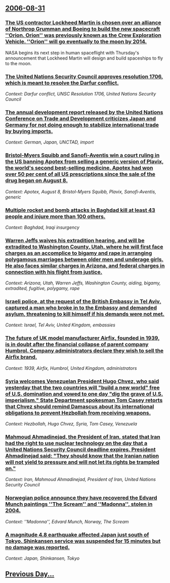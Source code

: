 ## [2006-08-31](/news/2006/08/31/index.md)

### [ The US contractor Lockheed Martin is chosen over an alliance of Northrop Grumman and Boeing to build the new spacecraft ''Orion. Orion'' was previously known as the Crew Exploration Vehicle. ''Orion'' will go eventually to the moon by 2014. ](/news/2006/08/31/the-us-contractor-lockheed-martin-is-chosen-over-an-alliance-of-northrop-grumman-and-boeing-to-build-the-new-spacecraft-orion-orion-wa.md)
NASA begins its next step in human spaceflight with Thursday&#39;s announcement that Lockheed Martin will design and build spaceships to fly to the moon.

### [ The United Nations Security Council approves resolution 1706, which is meant to resolve the Darfur conflict.](/news/2006/08/31/the-united-nations-security-council-approves-resolution-1706-which-is-meant-to-resolve-the-darfur-conflict.md)
_Context: Darfur conflict, UNSC Resolution 1706, United Nations Security Council_

### [ The annual development report released by the United Nations Conference on Trade and Development criticizes Japan and Germany for not doing enough to stabilize international trade by buying imports. ](/news/2006/08/31/the-annual-development-report-released-by-the-united-nations-conference-on-trade-and-development-criticizes-japan-and-germany-for-not-doing.md)
_Context: German, Japan, UNCTAD, import_

### [ Bristol-Myers Squibb and Sanofi-Aventis win a court ruling in the US banning Apotex from selling a generic version of Plavix, the world's second best-selling medicine. Apotex had won over 50 per cent of all US prescriptions since the sale of the drug began on August 8. ](/news/2006/08/31/bristol-myers-squibb-and-sanofi-aventis-win-a-court-ruling-in-the-us-banning-apotex-from-selling-a-generic-version-of-plavix-the-world-s-s.md)
_Context: Apotex, August 8, Bristol-Myers Squibb, Plavix, Sanofi-Aventis, generic_

### [  Multiple rocket and bomb attacks in Baghdad kill at least 43 people and injure more than 100 others. ](/news/2006/08/31/multiple-rocket-and-bomb-attacks-in-baghdad-kill-at-least-43-people-and-injure-more-than-100-others.md)
_Context: Baghdad, Iraqi insurgency_

### [ Warren Jeffs waives his extradition hearing, and will be extradited to Washington County, Utah, where he will first face charges as an accomplice to bigamy and rape in arranging polygamous marriages between older men and underage girls.  He also faces similar charges in Arizona, and federal charges in connection with his flight from justice. ](/news/2006/08/31/warren-jeffs-waives-his-extradition-hearing-and-will-be-extradited-to-washington-county-utah-where-he-will-first-face-charges-as-an-acco.md)
_Context: Arizona, Utah, Warren Jeffs, Washington County, aiding, bigamy, extradited, fugitive, polygamy, rape_

### [ Israeli police, at the request of the British Embassy in Tel Aviv, captured a man who broke in to the Embassy and demanded asylum, threatening to kill himself if his demands were not met. ](/news/2006/08/31/israeli-police-at-the-request-of-the-british-embassy-in-tel-aviv-captured-a-man-who-broke-in-to-the-embassy-and-demanded-asylum-threaten.md)
_Context: Israel, Tel Aviv, United Kingdom, embassies_

### [ The future of UK model manufacturer Airfix, founded in 1939, is in doubt after the financial collapse of parent company Humbrol.  Company administrators declare they wish to sell the Airfix brand. ](/news/2006/08/31/the-future-of-uk-model-manufacturer-airfix-founded-in-1939-is-in-doubt-after-the-financial-collapse-of-parent-company-humbrol-company-a.md)
_Context: 1939, Airfix, Humbrol, United Kingdom, administrators_

### [ Syria welcomes Venezuelan President Hugo Chvez, who said yesterday that the two countries will "build a new world" free of U.S. domination and vowed to one day "dig the grave of U.S. imperialism." State Department spokesman Tom Casey retorts that Chvez should remind Damascus about its international obligations to prevent Hezbollah from receiving weapons. ](/news/2006/08/31/syria-welcomes-venezuelan-president-hugo-chavez-who-said-yesterday-that-the-two-countries-will-build-a-new-world-free-of-u-s-domination.md)
_Context: Hezbollah, Hugo Chvez, Syria, Tom Casey, Venezuela_

### [ Mahmoud Ahmadinejad, the President of Iran, stated that Iran had the right to use nuclear technology on the day that a United Nations Security Council deadline expires. President Ahmadinejad said: "They should know that the Iranian nation will not yield to pressure and will not let its rights be trampled on." ](/news/2006/08/31/mahmoud-ahmadinejad-the-president-of-iran-stated-that-iran-had-the-right-to-use-nuclear-technology-on-the-day-that-a-united-nations-secur.md)
_Context: Iran, Mahmoud Ahmadinejad, President of Iran, United Nations Security Council_

### [ Norwegian police announce they have recovered the Edvard Munch paintings ''The Scream'' and ''Madonna'', stolen in 2004. ](/news/2006/08/31/norwegian-police-announce-they-have-recovered-the-edvard-munch-paintings-the-scream-and-madonna-stolen-in-2004.md)
_Context: ''Madonna'', Edvard Munch, Norway, The Scream_

### [ A magnitude 4.8 earthquake affected Japan just south of Tokyo. Shinkansen service was suspended for 15 minutes but no damage was reported. ](/news/2006/08/31/a-magnitude-4-8-earthquake-affected-japan-just-south-of-tokyo-shinkansen-service-was-suspended-for-15-minutes-but-no-damage-was-reported.md)
_Context: Japan, Shinkansen, Tokyo_

## [Previous Day...](/news/2006/08/30/index.md)

